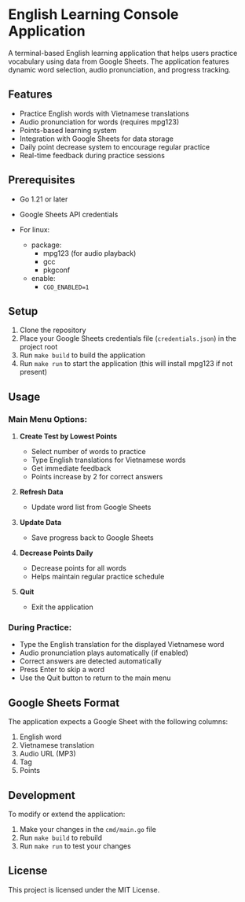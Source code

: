# English Learning Console Application

A terminal-based English learning application that helps users practice vocabulary using data from Google Sheets. The application features dynamic word selection, audio pronunciation, and progress tracking.

## Features

- Practice English words with Vietnamese translations
- Audio pronunciation for words (requires mpg123)
- Points-based learning system
- Integration with Google Sheets for data storage
- Daily point decrease system to encourage regular practice
- Real-time feedback during practice sessions

## Prerequisites

- Go 1.21 or later
- Google Sheets API credentials

- For linux:
   - package:
      - mpg123 (for audio playback)
      - gcc
      - pkgconf
   - enable:
      - `CGO_ENABLED=1`
## Setup

1. Clone the repository
2. Place your Google Sheets credentials file (`credentials.json`) in the project root
3. Run `make build` to build the application
4. Run `make run` to start the application (this will install mpg123 if not present)

## Usage

### Main Menu Options:

1. **Create Test by Lowest Points**
   - Select number of words to practice
   - Type English translations for Vietnamese words
   - Get immediate feedback
   - Points increase by 2 for correct answers

2. **Refresh Data**
   - Update word list from Google Sheets

3. **Update Data**
   - Save progress back to Google Sheets

4. **Decrease Points Daily**
   - Decrease points for all words
   - Helps maintain regular practice schedule

5. **Quit**
   - Exit the application

### During Practice:

- Type the English translation for the displayed Vietnamese word
- Audio pronunciation plays automatically (if enabled)
- Correct answers are detected automatically
- Press Enter to skip a word
- Use the Quit button to return to the main menu

## Google Sheets Format

The application expects a Google Sheet with the following columns:
1. English word
2. Vietnamese translation
3. Audio URL (MP3)
4. Tag
5. Points

## Development

To modify or extend the application:

1. Make your changes in the `cmd/main.go` file
2. Run `make build` to rebuild
3. Run `make run` to test your changes

## License

This project is licensed under the MIT License.
